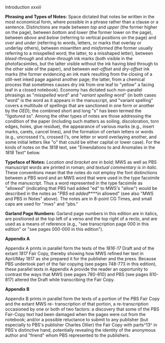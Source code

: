 Introduction *xxxiii*

**Phrasing and Types of Notes:** Space dictated that notes be written in
the most economical form, where possible in a phrase rather than a
clause or a sentence. Distinctions are made between *top* and *upper*
(the former higher on the page), between *bottom* and *lower* (the
former lower on the page), between *above* and *below* (referring to
vertical positions on the page) and *over* and *under* (referring to
words, letters, or marks that overlay or underlay others), between
*miswritten* and *misformed* (the former usually referring to a
misspelled word; the latter, to a misshaped letter), between
*bleed-through* and *show-through* ink marks (both visible in the
photofacsimiles, but the latter visible without the ink having bled
through to the other side of the paper), and between *wet-offset* and
*dry-offset* ink marks (the former evidencing an ink mark resulting from
the closing of a still-wet inked page against another page; the latter,
from a chemical process that sometimes causes dry ink from one leaf to
"yellow" a facing leaf in a closed notebook). Economy has dictated such
non-parallel phrasings as "*misspelled* word" and "*variant spelling*
word" (in both cases "word" is the word as it appears in the manuscript,
and "variant spelling" covers a multitude of spellings that are
sanctioned in one form or another by the *OED*); the combined short and
long "s" has been termed the "*ligatured* ss". Among the other types of
notes are those addressing the condition of the paper (including such
matters as soiling, discoloration, torn edges, holes, glue residue), the
appearance of various marks (e.g., insert marks, carets, cancel lines),
and the formation of certain letters or words (e.g., uncrossed t's,
crossed l's, one letter or word overlaying another, and some initial
letters like "o" that could be either capital or lower case). For the
kinds of notes on the *1818* text, see "Emendations to and Anomalies in
the *1818* Text" below.

**Typeface of Notes:** *Location and bracket are in bold*; MWS as well
as PBS manuscript words are printed in roman; *and textual commentary is
in italic.* These conventions mean that the notes do not employ the font
distinctions between a PBS word and an MWS word that were used in the
type facsimile of the manuscript. Thus a word represented in the type
facsimile as "allow*ed*" (indicating that PBS had added "ed" to MWS's
"allow") would be described in the notes as "*PBS* ed *added******in*
allowed" (see also "MWS and PBS in Notes" above). The notes are in
8-point CG Times, and small caps are used for "mws" and "pbs."

**Garland Page Numbers:** Garland page numbers in this edition are in
italics, are positioned at the top left of a verso and the top right of
a recto, and are used as a means of reference (e.g., "see transcription
page 000 in this edition" or "see pages 000-000 in this edition").

**Appendix A**

Appendix A prints in parallel form the texts of the *1816-17* Draft and
of the extant *1817* Fair Copy, thereby showing how MWS refined her text
in April/May 1817 as she prepared it for the publisher and the press.
Because PBS undertook part of the fair copying (see pages 748-773 in
this edition), these parallel texts in Appendix A provide the reader an
opportunity to contrast the ways that MWS (see pages 780-810) and PBS
(see pages 810-817) altered the Draft while transcribing the Fair Copy.

**Appendix B**

Appendix B prints in parallel form the texts of a portion of the PBS
Fair Copy and the extant MWS re- transcription of that portion, a
re-transcription occasioned by one or both of two factors: a discovery
that some of the PBS Fair-Copy text had been damaged when the pages were
cut from the notebook; and/or a possible reluctance to submit to any
publisher (but especially to PBS's publisher Charles Ollier) the Fair
Copy with parts^13^ in PBS's distinctive hand, potentially revealing the
identity of the anonymous author and "friend" whom PBS represented to
the publishers.


